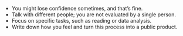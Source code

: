 - You might lose confidence sometimes, and that’s fine.  
- Talk with different people; you are not evaluated by a single person.  
- Focus on specific tasks, such as reading or data analysis.  
- Write down how you feel and turn this process into a public product.  
